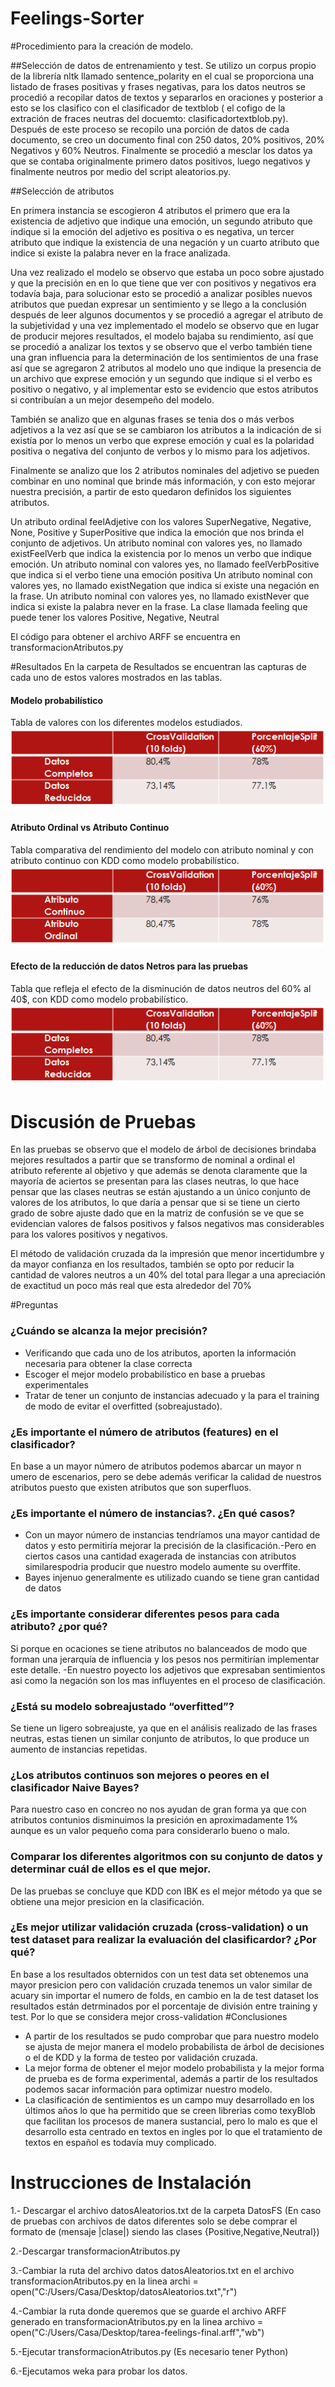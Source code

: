 # Feelings-Sorter

#Procedimiento para la creación de modelo.

##Selección de datos de entrenamiento y test.
Se utilizo un corpus propio de la librería nltk llamado sentence_polarity en el cual se proporciona una listado de frases positivas y frases negativas, para los datos neutros se procedió a recopilar datos de textos y separarlos en oraciones y posterior a esto se los clasifico con el clasificador de textblob ( el cofigo de la extración de fraces neutras del docuemto: clasificadortextblob.py).
Después de este proceso se recopilo una porción de datos de cada documento, se creo un documento final con 250 datos, 20% positivos, 20% Negativos y 60% Neutros.
Finalmente se procedió a mesclar los datos ya que se contaba originalmente primero datos positivos, luego negativos y finalmente neutros por medio del script  aleatorios.py.   

##Selección de atributos 

En primera instancia se escogieron 4  atributos el primero que era la existencia de adjetivo que indique una emoción, un segundo atributo que indique si la emoción del adjetivo  es positiva o es negativa, un tercer atributo que indique la existencia de una negación y un cuarto atributo que indice si existe la palabra never en la frace analizada.

Una vez realizado el modelo  se observo que estaba un poco sobre ajustado y que la precisión en en lo que tiene que ver con positivos y negativos era todavía baja, para solucionar esto se procedió a analizar posibles nuevos atributos que puedan expresar un sentimiento y se llego a la conclusión después de leer  algunos documentos y se procedió a agregar el atributo de la subjetividad  y una vez implementado el modelo se observo que en lugar de producir mejores resultados, el modelo bajaba su rendimiento, así que se procedió a analizar los textos y se observo que el verbo también tiene una gran influencia para la determinación de los sentimientos de una frase así que se agregaron 2 atributos al modelo uno que indique la presencia de un archivo que exprese emoción y  un segundo que indique  si el verbo es positivo o negativo, y al implementar esto se evidencio que estos atributos si contribuían a un mejor desempeño del modelo.

También se analizo que en algunas frases se tenia dos o más verbos adjetivos a la vez  así que se se cambiaron los atributos a la indicación de si existía por lo menos un verbo que exprese emoción y cual es la polaridad positiva o negativa del conjunto de verbos y lo mismo para los adjetivos.

 Finalmente se analizo que los 2 atributos nominales del adjetivo se pueden combinar en uno nominal que brinde más información, y con esto mejorar nuestra precisión, a partir de esto quedaron definidos los siguientes atributos.

Un atributo ordinal feelAdjetive con los valores SuperNegative, Negative, None, Positive y SuperPositive que indica la emoción que nos brinda el conjunto de adjetivos.
Un atributo nominal  con valores yes, no llamado existFeelVerb que indica la existencia por lo menos un verbo que indique emoción.
Un atributo nominal con valores yes, no llamado feelVerbPositive que indica si el verbo tiene una emoción positiva
Un atributo nominal con valores yes, no llamado existNegation que indica si existe una negación en la frase.
Un atributo nominal con valores yes, no llamado existNever que indica si existe la palabra never en la frase. 
La clase llamada  feeling que puede tener los valores Positive, Negative, Neutral

El código para obtener el archivo ARFF se encuentra en transformacionAtributos.py

#Resultados 
En la carpeta de Resultados se encuentran las capturas de cada uno de estos valores mostrados en las tablas.

#### Modelo probabilístico
Tabla de valores con los diferentes modelos estudiados.
![plot of chunk unnamed-chunk-2](Resultados/DatosCompletosVsReducido/Completos_reducidos.png) 

#### Atributo Ordinal vs Atributo Continuo 
Tabla comparativa del rendimiento del modelo con atributo nominal y con atributo continuo con KDD como modelo probabilístico.
![plot of chunk unnamed-chunk-2](Resultados/ContinuoVsNominal/Continuo_Ordinal.png)

#### Efecto de la reducción de datos Netros para las pruebas
Tabla que refleja el efecto de la disminución de datos neutros del 60% al 40$, con KDD como modelo probabilístico.
![plot of chunk unnamed-chunk-2](Resultados/DatosCompletosVsReducido/Completos_reducidos.png)

# Discusión de Pruebas
En las pruebas se observo que el modelo de árbol de decisiones brindaba mejores resultados a partir que se transformo de nominal a ordinal el atributo referente al objetivo y que además se denota claramente que la mayoría de aciertos se presentan para las clases neutras, lo que hace pensar que las clases neutras se están ajustando a un único conjunto de valores de los atributos, lo que daría a pensar que si se tiene un cierto grado de sobre ajuste dado que en la matriz de confusión se ve que se evidencian valores de falsos positivos y falsos negativos mas considerables para los valores positivos y negativos. 

El método de validación cruzada da la impresión que  menor incertidumbre y da mayor confianza en los resultados, también se opto por reducir la cantidad  de valores neutros a un 40% del total para llegar a una apreciación de exactitud un poco más real que esta alrededor del 70% 

#Preguntas

### ¿Cuándo se alcanza la mejor precisión?  
+ Verificando  que  cada  uno  de  los  atributos,  aporten  la  información  necesaria  para obtener la clase correcta 
+ Escoger el mejor modelo probabilístico en base a pruebas experimentales 
+ Tratar  de  tener  un  conjunto  de  instancias  adecuado  y  la  para  el  training  de  modo  de evitar el overfitted  (sobreajustado).       

### ¿Es importante el número de atributos (features) en el clasificador?  
En  base  a  un  mayor  número  de  atributos  podemos  abarcar  un  mayor  n  umero  de escenarios,  pero  se  debe  además  verificar  la  calidad  de  nuestros  atributos  puesto  que existen atributos que son superfluos.

### ¿Es importante el número de instancias?.  ¿En qué casos? 
+ Con  un  mayor  número  de  instancias  tendríamos  una  mayor  cantidad  de  datos  y  esto permitiría mejorar la precisión de la clasificación.-Pero en ciertos casos una cantidad exagerada de instancias con atributos similarespodria producir que nuestro modelo aumente su overffite. 
+ Bayes injenuo generalmente es utilizado cuando se tiene gran cantidad de datos

### ¿Es importante considerar diferentes pesos para cada atributo? ¿por qué? 
Si  porque  en  ocaciones  se  tiene  atributos  no  balanceados  de  modo que  forman  una jerarquía de influencia y los pesos nos permitirían implementar este detalle. -En nuestro poyecto los adjetivos que expresaban sentimientos asi como la negación son los mas influyentes en el proceso de clasificación.

### ¿Está su modelo sobreajustado “overfitted”?   
Se tiene un ligero sobreajuste,  ya que en el análisis realizado de las frases neutras, estas  tienen  un  similar  conjunto  de  atributos,  lo  que  produce  un  aumento  de  instancias repetidas. 

### ¿Los atributos continuos son mejores o peores en el clasificador Naive Bayes?
Para nuestro caso en concreo no nos ayudan de gran forma ya que con atributos contunios disminuimos la presición en aproximadamente 1% aunque es un valor pequeño coma para considerarlo bueno o malo.

### Comparar los  diferentes  algoritmos  con su  conjunto  de  datos  y  determinar cuál de  ellos  es el que mejor.
De las pruebas se concluye  que KDD con IBK es el mejor método ya que se obtiene una mejor presicion en la clasificación.

### ¿Es  mejor  utilizar  validación  cruzada  (cross-validation)  o  un  test  dataset  para  realizar  la evaluación del clasificardor? ¿Por qué?   
En base a los resultados obternidos con un test data set obtenemos una mayor presicion pero con validación cruzada tenemos un valor similar de acuary sin importar el numero de  folds,  en  cambio  en  la  de  test  dataset  los  resultados  están  detrminados  por  el porcentaje de división entre training y test. Por lo que se considera mejor cross-validation
#Conclusiones
+ A partir de los resultados se pudo comprobar que para nuestro modelo se ajusta de mejor manera el modelo probabilista de  árbol de decisiones o el de KDD y la forma de testeo por validación cruzada.  
+ La mejor forma de obtener el mejor modelo probabilista y la mejor forma de prueba es de forma experimental, además a partir de los resultados podemos sacar información para optimizar nuestro modelo. 
+ La clasificación de sentimientos es un campo muy desarrollado en los últimos años lo que ha permitido que se creen librerias como texyBlob que facilitan los procesos de manera sustancial, pero lo malo es que el desarrollo esta centrado en textos en ingles por lo que el tratamiento de textos en español es todavía muy complicado.

# Instrucciones de Instalación 
1.- Descargar el archivo datosAleatorios.txt de la carpeta DatosFS (En caso de pruebas con archivos de datos diferentes solo se debe comprar el formato de (mensaje |clase|) siendo las clases {Positive,Negative,Neutral})

2.-Descargar transformacionAtributos.py

3.-Cambiar la ruta del archivo datos datosAleatorios.txt en el archivo transformacionAtributos.py en la linea archi = open("C:/Users/Casa/Desktop/datosAleatorios.txt","r")

4.-Cambiar la ruta donde queremos que se guarde el archivo ARFF generado en  transformacionAtributos.py en la linea archivo = open("C:/Users/Casa/Desktop/tarea-feelings-final.arff","wb")

5.-Ejecutar  transformacionAtributos.py (Es necesario tener Python)

6.-Ejecutamos weka para probar los datos.
